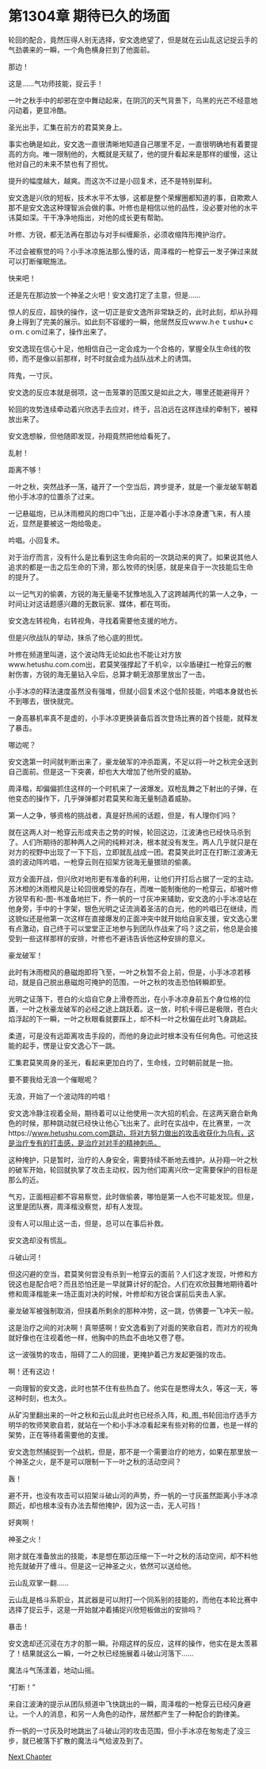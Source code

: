# 第1304章 期待已久的场面

轮回的配合，竟然压得人别无选择，安文逸绝望了，但是就在云山乱这记捉云手的气劲袭来的一瞬，一个角色横身拦到了他面前。

那边！

这是……气功师技能，捉云手！

一叶之秋手中的却邪在空中舞动起来，在阴沉的天气背景下，乌黑的光芒不经意地闪动着，更显冷酷。

圣光出手，汇集在前方的君莫笑身上。

事实也确是如此，安文逸一直很清晰地知道自己哪里不足，一直很明确地有着要提高的方向。唯一限制他的，大概就是天赋了，他的提升看起来是那样的缓慢，这让他对自己的未来不禁也有了担忧。

提升的幅度越大，越爽。而这次不过是小回复术，还不是特别犀利。

安文逸是兴欣的短板，技术水平不太够，这都是整个荣耀圈都知道的事，自欺欺人那不是安文逸这种理智派会做的事。叶修也是相信以他的品性，没必要对他的水平讳莫如深。干干净净地指出，对他的成长更有帮助。

叶修、方锐，都无法再在那边与对手纠缠厮杀，必须收缩阵形掩护治疗。

不过会被察觉的吗？小手冰凉施法那么慢的话，周泽楷的一枪穿云一发子弹过来就可以打断催眠施法。

快来吧！

还是先在那边放一个神圣之火吧！安文逸打定了主意，但是……

惊人的反应，超快的操作，这一切正是安文逸所非常缺乏的，此时此刻，却从孙翔身上得到了完美的展示。如此刻不容缓的一瞬，他居然反应ｗwｗ.hｅｔushu•ｃｏｍ.ｃom过来了，操作出来了。

安文逸现在信心十足，他相信自己一定会成为一个合格的，掌握全队生命线的牧师，而不是像以前那样，时不时就会成为战队战术上的诱饵。

阵鬼，一寸灰。

安文逸的反应本就是弱项，这一击笼罩的范围又是如此之大，哪里还能避得开？

轮回的攻势连续牵动着兴欣选手去应对，终于，吕泊远在这样连续的牵制下，被释放出来了。

安文逸想躲，但他随即发现，孙翔竟然把他给看死了。

乱射！

距离不够！

一叶之秋，突然战矛一荡，磕开了一个空当后，跨步提矛，就是一个豪龙破军朝着他小手冰凉的位置杀了过来。

一记悬磁炮，已从沐雨橙风的炮口中飞出，正是冲着小手冰凉身遭飞来，有人接近，显然是要被这一炮给吸走。

吟唱。小回复术。

对于治疗而言，没有什么是比看到这生命向前的一次跳动来的爽了。如果说其他人追求的都是一击之后生命的下滑，那么牧师的快|感，就是来自于一次技能后生命的提升了。

以一记气刃的偷袭，方锐的海无量毫不犹豫地乱入了这跨越两代的第一人之争，一时间让对这话题感兴趣的无数玩家、媒体，都在骂街。

安文逸左转视角，右转视角，寻找着需要他支援的地方。

但是兴欣战队的举动，抹杀了他心底的担忧。

叶修在频道里叫道，这个波动阵无论如此也不能让对方放www.hetushu.com.com出，君莫笑强撑起了千机伞，以伞盾硬扛一枪穿云的散射伤害，方锐的海无量钻入伞后，总算才朝无浪那里放出了一击。

小手冰凉的释法速度虽然没有强堆，但就小回复术这个低阶技能，吟唱本身就也长不到哪去，很快就完。

一身高暴机率真不是虚的，小手冰凉更换装备后首次登场比赛的首个技能，就释发了暴击。

哪边呢？

安文逸第一时间就判断出来了，豪龙破军的冲杀距离，不足以将一叶之秋完全送到自己面前。但是这一下突袭，却也大大增加了他所受的威胁。

周泽楷，却偏偏抓住这样的一个时机来了一波爆发。双枪乱舞之下射出的子弹，在他变态的操作下，几乎弹弹都对君莫笑和海无量制造着威胁。

第一人之争，够资格的挑战者，真是好热闹的话题，但是，有人理你们吗？

就在这两人对一枪穿云形成夹击之势的时候，轮回这边，江波涛也已经快马杀到了。人们所期待的那种两人之间的纯粹对决，根本就没有发生。两人几乎就只是在对方的视野中出现了一下下后，立即就乱战成一团。君莫笑此时正在打断江波涛无浪的波动阵吟唱，一枪穿云则在招架方锐海无量猥琐的偷袭。

双方全面开战，但兴欣对地形更有准备的利用，让他们开打后占据了一定的主动。苏沐橙的沐雨橙风是让轮回很难受的存在，而唯一能制衡他的一枪穿云，却被叶修方锐早有和-图-书准备地拦下，乔一帆的一寸灰冲来辅助，安文逸的小手冰凉站在他身旁，手中的十字架，银色光明之证流淌着圣洁的白光，他的吟唱已在继续，而这貌似还是他第一次这样在直接爆发的正面冲突中就开始给自家支援，安文逸心里有点激动，自己终于可以堂堂正正地参与到团队作战来了吗？这之前，他总是会接受到一些这样那样的安排，叶修也不避讳告诉他这种安排的意义。

豪龙破军！

此时有沐雨橙风的悬磁炮即将飞至，一叶之秋暂不会上前，但是，小手冰凉若移动，就是自己脱出悬磁炮可掩护的范围，一叶之秋的攻击恐怕转瞬即至。

光明之证落下，苍白的火焰自它身上滑卷而出，在小手冰凉身前五个身位格的位置，一叶之秋豪龙破军的必经之途上跳跃着。这一放，时机卡得已是极限，苍白火焰浮起的下一瞬，一叶之秋眼看就要踩上，却不料一叶之秋偏在此时飞身跳起。

柔道，可是没有远距离攻击手段的，而他的身边此时根本没有任何角色。可他这技能的起手，愣是让安文逸心下一跳。

汇集君莫笑周身的圣光，看起来更加白灼了，生命线，立时朝前就是一抬。

要不要我给无浪一个催眠呢？

无浪，开始了一个波动阵的吟唱！

安文逸冷静注视着全局，期待着可以让他使用一次大招的机会。在这两天磨合新角色的时候，那种跳动就已经快让他心飞出来了。此时在实战中，在比赛里，一次https://www.hetushu.com.com跳动，将对方努力做出的攻击收获化为乌有，这是治疗专有的打击感，是治疗对对手的精神刺杀。

这种掩护，只是暂时，治疗的人身安全，需要持续不断地去维护。从孙翔一叶之秋的破军开始，轮回就执掌了攻击主动权，因为他们距离兴欣一定需要保护的目标是那么的近。

气刃，正面相迎都不容易察觉，此时做偷袭，哪怕是第一人也不可能发现。但是，这里是团队赛，周泽楷没察觉，却有人发现。

没有人可以阻止这一击，但是，总可以在事后补救。

安文逸却没有慌乱。

斗破山河！

但这闪避的空当，君莫笑何尝没有杀到一枪穿云的面前？人们这才发现，叶修和方锐这也是配合吧？而且恐怕还是一早就算计好的配合。人们在欢欣鼓舞地期待着叶修和周泽楷能来一场正面对决的时候，叶修却和方锐合谋前后夹击人家。

豪龙破军被强制取消，但挟着所剩余的那种冲势，这一跳，仿佛要一飞冲天一般。

这是治疗之间的对决啊！真带感啊！安文逸看到了对面的笑歌自若，而对方的视角就好像也在注视着他一样，他胸中的热血不由地又卷了卷。

这一波强势的攻击，阻碍了二人的回援，更掩护着己方发起更强的攻击。

啊！还有这边！

一向理智的安文逸，此时也禁不住有些热血了。他实在是憋得太久，等这一天，等这种时刻，也太久。

从矿沟里翻出来的一叶之秋和云山乱此时也已经杀入阵，和_图_书轮回治疗选手方明华的牧师笑歌自若，就站在一个和小手冰凉看起来有些对称的位置，也是一样的架势，正在等待着需要他的支援。

安文逸忽然捕捉到一个战机，但是，那不是一个需要治疗的地方，如果在那里放一个神圣之火，是不是可以限制一下一叶之秋的活动空间？

轰！

避不开，也没有攻击可以招架斗破山河的声势，乔一帆的一寸灰虽然距离小手冰凉颇近，却也根本没有办法去帮他掩护，因为这一击，无人可挡！

好爽啊！

神圣之火！

刚才就在准备放出的技能，本是想在那边压缩一下一叶之秋的活动空间，却不料他抢先就破开了缠斗。但是这一记神圣之火，依然可以送给他。

云山乱双掌一翻……

云山乱是格斗系职业，其武器是可以附打一个同系别的技能的，而他在本轮比赛中选择了捉云手，这是一开始就冲着捕捉兴欣短板做出的安排吗？

暴击！

安文逸却还沉浸在方才的那一瞬。孙翔这样的反应，这样的操作，他实在是太羡慕了！结果就这么一瞬，一叶之秋已经施展着斗破山河落下……

魔法斗气荡漾着，地动山摇。

“打断！”

来自江波涛的提示从团队频道中飞快跳出的一瞬，周泽楷的一枪穿云已经闪身避让。一个人的消息，和另一人角色的动作，居然都产生了一种配合的韵律美。

乔一帆的一寸灰及时地跳出了斗破山河的攻击范围，但小手冰凉在匆匆走了没三步，就已被落下扩散的魔法斗气给波及到了。



[Next Chapter](%E7%AC%AC1305%E7%AB%A0%20%E6%9C%89%E4%BB%80%E4%B9%88%E7%89%B9%E6%AE%8A%E4%B9%8B%E5%A4%84.md)